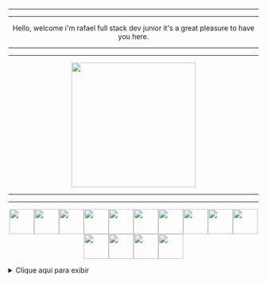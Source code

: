 ------------


------------
  
<p align="center">
Hello, welcome i'm rafael full stack dev junior it's a great pleasure to have you here. 
</p>

------------


------------
<p align="center">
<img src="https://user-images.githubusercontent.com/107640792/175847002-03905537-7fe8-4f59-8985-f261fbea83e0.jpg" width="250" height="250">
</p>

------------


------------
<p align="center">
<img src="https://user-images.githubusercontent.com/107640792/175851149-6de2b516-971e-482b-a57b-0bfdedc0efd4.png" width="50" height="50"><img src="https://user-images.githubusercontent.com/107640792/175853352-671c86d7-d7b8-4db5-a3bd-eb206eda425c.png" width="50" height="50"><img src="https://user-images.githubusercontent.com/107640792/175851136-0caf357f-15f4-459a-b25d-c52f36de4ee3.png" width="50" height="50"><img src="https://user-images.githubusercontent.com/107640792/175851130-5d23372e-b8d9-4bc6-b62c-b72bea7508f5.png" width="50" height="50"><img src="https://user-images.githubusercontent.com/107640792/175851144-2fd41493-1478-4355-a1dd-06a24b17c90f.png" width="50" height="50"><img src="https://user-images.githubusercontent.com/107640792/175851148-ed139c75-7765-4508-a605-e187322dbc88.png" width="50" height="50"><img src="https://user-images.githubusercontent.com/107640792/175851137-841d2e3b-c8d6-4bf3-a186-f6b21c17aa05.png" width="50" height="50"><img src="https://user-images.githubusercontent.com/107640792/175851138-3ab0c861-64e4-48c3-8d69-7270b753944a.png" width="50" height="50"><img src="https://user-images.githubusercontent.com/107640792/175851139-9587143a-5f4a-478b-8c19-fdf3357cecc8.png" width="50" height="50"><img src="https://user-images.githubusercontent.com/107640792/175851132-7db31941-5c2f-4014-b025-69c30ea2a8b3.png" width="50" height="50"><img src="https://user-images.githubusercontent.com/107640792/175851140-1730ca8b-3fd9-4dd0-9c93-ff46f1042ae5.png" width="50" height="50"><img src="https://user-images.githubusercontent.com/107640792/175851142-08bbb879-a61c-47c1-9358-3fefbeb08143.png" width="50" height="50"><img src="https://user-images.githubusercontent.com/107640792/175851143-ea8b60af-af7f-4217-acdc-0d2b9c85d3d7.png" width="50" height="50"><img src="https://user-images.githubusercontent.com/107640792/175851150-06e7826c-9eca-4e4c-b090-04d09002dfc0.png" width="50" height="50">
</p>	 	



<details>
<summary>Clique aqui para exibir</summary>
Ola aqui estão alguns exemplos de projetos
</details>
